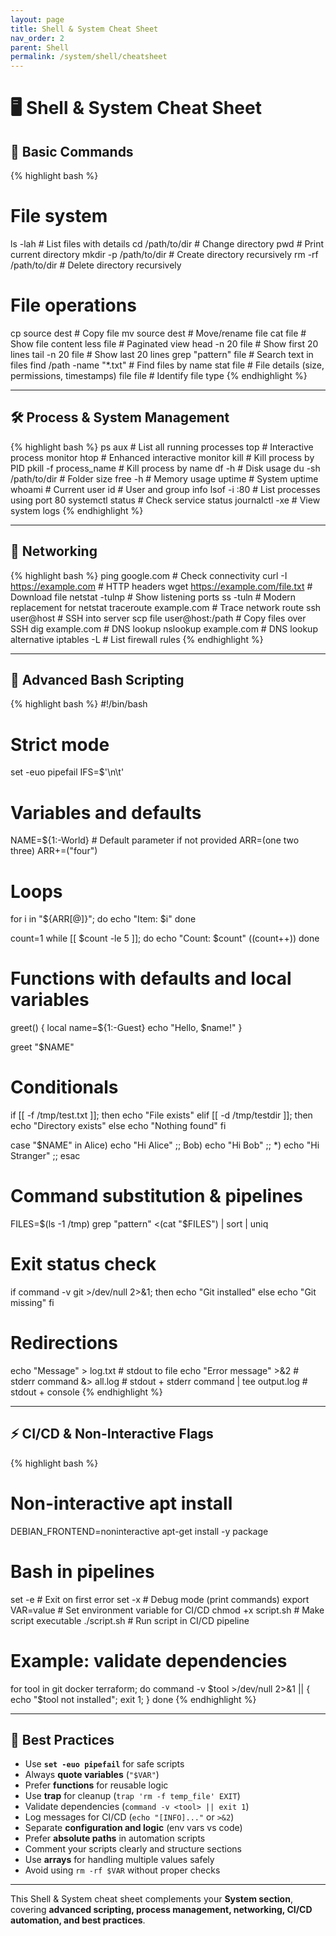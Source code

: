 ```yaml
---
layout: page
title: Shell & System Cheat Sheet
nav_order: 2
parent: Shell
permalink: /system/shell/cheatsheet
---
```


# 🖥️ Shell & System Cheat Sheet

## 🚀 Basic Commands

{% highlight bash %}
# File system
ls -lah                   # List files with details
cd /path/to/dir           # Change directory
pwd                       # Print current directory
mkdir -p /path/to/dir     # Create directory recursively
rm -rf /path/to/dir       # Delete directory recursively

# File operations
cp source dest            # Copy file
mv source dest            # Move/rename file
cat file                  # Show file content
less file                 # Paginated view
head -n 20 file           # Show first 20 lines
tail -n 20 file           # Show last 20 lines
grep "pattern" file       # Search text in files
find /path -name "*.txt"  # Find files by name
stat file                 # File details (size, permissions, timestamps)
file file                 # Identify file type
{% endhighlight %}

---

## 🛠️ Process & System Management

{% highlight bash %}
ps aux                     # List all running processes
top                        # Interactive process monitor
htop                       # Enhanced interactive monitor
kill <pid>                 # Kill process by PID
pkill -f process_name      # Kill process by name
df -h                      # Disk usage
du -sh /path/to/dir        # Folder size
free -h                    # Memory usage
uptime                      # System uptime
whoami                     # Current user
id                         # User and group info
lsof -i :80                # List processes using port 80
systemctl status <service>  # Check service status
journalctl -xe             # View system logs
{% endhighlight %}

---

## 🔄 Networking

{% highlight bash %}
ping google.com              # Check connectivity
curl -I https://example.com  # HTTP headers
wget https://example.com/file.txt  # Download file
netstat -tulnp               # Show listening ports
ss -tuln                     # Modern replacement for netstat
traceroute example.com       # Trace network route
ssh user@host                # SSH into server
scp file user@host:/path     # Copy files over SSH
dig example.com              # DNS lookup
nslookup example.com         # DNS lookup alternative
iptables -L                  # List firewall rules
{% endhighlight %}

---

## 🧰 Advanced Bash Scripting

{% highlight bash %}
#!/bin/bash
# Strict mode
set -euo pipefail
IFS=$'\n\t'

# Variables and defaults
NAME=${1:-World}             # Default parameter if not provided
ARR=(one two three)
ARR+=("four")

# Loops
for i in "${ARR[@]}"; do
  echo "Item: $i"
done

count=1
while [[ $count -le 5 ]]; do
  echo "Count: $count"
  ((count++))
done

# Functions with defaults and local variables
greet() {
  local name=${1:-Guest}
  echo "Hello, $name!"
}

greet "$NAME"

# Conditionals
if [[ -f /tmp/test.txt ]]; then
  echo "File exists"
elif [[ -d /tmp/testdir ]]; then
  echo "Directory exists"
else
  echo "Nothing found"
fi

case "$NAME" in
  Alice) echo "Hi Alice" ;;
  Bob) echo "Hi Bob" ;;
  *) echo "Hi Stranger" ;;
esac

# Command substitution & pipelines
FILES=$(ls -1 /tmp)
grep "pattern" <(cat "$FILES") | sort | uniq

# Exit status check
if command -v git >/dev/null 2>&1; then
  echo "Git installed"
else
  echo "Git missing"
fi

# Redirections
echo "Message" > log.txt      # stdout to file
echo "Error message" >&2      # stderr
command &> all.log            # stdout + stderr
command | tee output.log      # stdout + console
{% endhighlight %}

---

## ⚡ CI/CD & Non-Interactive Flags

{% highlight bash %}
# Non-interactive apt install
DEBIAN_FRONTEND=noninteractive apt-get install -y package

# Bash in pipelines
set -e       # Exit on first error
set -x       # Debug mode (print commands)
export VAR=value    # Set environment variable for CI/CD
chmod +x script.sh  # Make script executable
./script.sh         # Run script in CI/CD pipeline

# Example: validate dependencies
for tool in git docker terraform; do
  command -v $tool >/dev/null 2>&1 || { echo "$tool not installed"; exit 1; }
done
{% endhighlight %}

---

## 📝 Best Practices

- Use **`set -euo pipefail`** for safe scripts  
- Always **quote variables** (`"$VAR"`)  
- Prefer **functions** for reusable logic  
- Use **trap** for cleanup (`trap 'rm -f temp_file' EXIT`)  
- Validate dependencies (`command -v <tool> || exit 1`)  
- Log messages for CI/CD (`echo "[INFO]..."` or `>&2`)  
- Separate **configuration and logic** (env vars vs code)  
- Prefer **absolute paths** in automation scripts  
- Comment your scripts clearly and structure sections  
- Use **arrays** for handling multiple values safely  
- Avoid using `rm -rf $VAR` without proper checks  

---

This Shell & System cheat sheet complements your **System section**, covering **advanced scripting, process management, networking, CI/CD automation, and best practices**.
